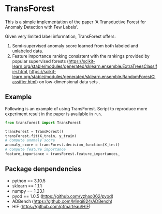 # TransForest
This is a simple implementation of the paper 'A Transductive Forest for Anomaly Detection with Few Labels'. 

Given very limited label information, TransForest offers:

1. Semi-supervised anomaly score learned from both labeled and unlabeled data.
2. Feature importance ranking consistent with the rankings provided by popular supervised forests (https://scikit-learn.org/stable/modules/generated/sklearn.ensemble.ExtraTreesClassifier.html, https://scikit-learn.org/stable/modules/generated/sklearn.ensemble.RandomForestClassifier.html) on low-dimensional data sets . 
## Example 
Following is an example of using TransForest. Script to reproduce more experiment result in the paper is available in ``run``.
```python
from transforest import TransForest

transForest = TransForest()
transForest.fit(X_train, y_train)
# Compute anomaly score
anomaly_score = transForest.decision_function(X_test)
# Compute feature importance
feature_importance = transForest.feature_importances_
```
## Package denpendencies
- python == 3.10.5
- sklearn == 1.1.1
- numpy == 1.23.1
- pyod == 1.0.5 (https://github.com/yzhao062/pyod)
- ADBench (https://github.com/Minqi824/ADBench)
- HIF (https://github.com/pfmarteau/HIF)
